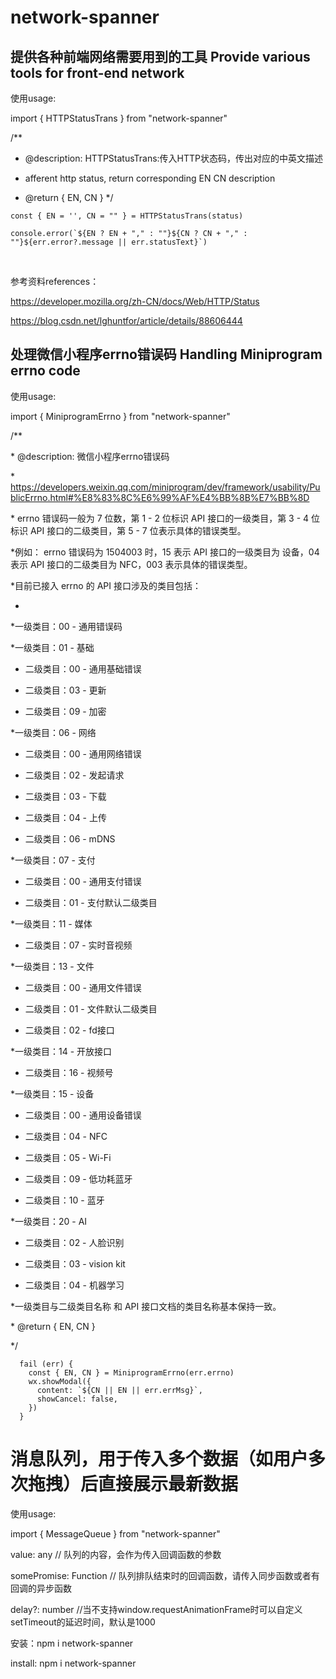 # network-spanner

## 提供各种前端网络需要用到的工具 Provide various tools for front-end network


使用usage:

import { HTTPStatusTrans } from "network-spanner"

/**
 * @description: HTTPStatusTrans:传入HTTP状态码，传出对应的中英文描述

 * afferent http status, return corresponding EN CN description

 * @return { EN, CN }
 */

 

 ```
 const { EN = '', CN = "" } = HTTPStatusTrans(status)
 
 console.error(`${EN ? EN + "," : ""}${CN ? CN + "," : ""}${err.error?.message || err.statusText}`)
 ```

 ​    

参考资料references：

https://developer.mozilla.org/zh-CN/docs/Web/HTTP/Status

https://blog.csdn.net/lghuntfor/article/details/88606444

## 处理微信小程序errno错误码 Handling Miniprogram  errno code


使用usage:

import { MiniprogramErrno } from "network-spanner"

/**

 \* @description: 微信小程序errno错误码

 \* https://developers.weixin.qq.com/miniprogram/dev/framework/usability/PublicErrno.html#%E8%83%8C%E6%99%AF%E4%BB%8B%E7%BB%8D

 \* errno 错误码一般为 7 位数，第 1 - 2 位标识 API 接口的一级类目，第 3 - 4 位标识 API 接口的二级类目，第 5 - 7 位表示具体的错误类型。

 *例如： errno 错误码为 1504003 时，15 表示 API 接口的一级类目为 设备，04 表示 API 接口的二级类目为 NFC，003 表示具体的错误类型。

 *目前已接入 errno 的 API 接口涉及的类目包括：

 *

 *一级类目：00 - 通用错误码

 *一级类目：01 - 基础

 * 二级类目：00 - 通用基础错误

 * 二级类目：03 - 更新

 * 二级类目：09 - 加密

 *一级类目：06 - 网络

 * 二级类目：00 - 通用网络错误

 * 二级类目：02 - 发起请求

 * 二级类目：03 - 下载

 * 二级类目：04 - 上传

 * 二级类目：06 - mDNS

 *一级类目：07 - 支付

 * 二级类目：00 - 通用支付错误

 * 二级类目：01 - 支付默认二级类目

 *一级类目：11 - 媒体

 * 二级类目：07 - 实时音视频

 *一级类目：13 - 文件

 * 二级类目：00 - 通用文件错误

 * 二级类目：01 - 文件默认二级类目

 * 二级类目：02 - fd接口

 *一级类目：14 - 开放接口

 * 二级类目：16 - 视频号

 *一级类目：15 - 设备

 * 二级类目：00 - 通用设备错误

 * 二级类目：04 - NFC

 * 二级类目：05 - Wi-Fi

 * 二级类目：09 - 低功耗蓝牙

 * 二级类目：10 - 蓝牙

 *一级类目：20 - AI

 * 二级类目：02 - 人脸识别

 * 二级类目：03 - vision kit

 * 二级类目：04 - 机器学习

 *一级类目与二级类目名称 和 API 接口文档的类目名称基本保持一致。

 \* @return { EN, CN }

 */

```
  fail (err) {
    const { EN, CN } = MiniprogramErrno(err.errno)
    wx.showModal({
      content: `${CN || EN || err.errMsg}`,
      showCancel: false,
    })
  }
```

# 消息队列，用于传入多个数据（如用户多次拖拽）后直接展示最新数据

使用usage:

import { MessageQueue } from "network-spanner"

value: any // 队列的内容，会作为传入回调函数的参数

somePromise: Function // 队列排队结束时的回调函数，请传入同步函数或者有回调的异步函数

delay?: number //当不支持window.requestAnimationFrame时可以自定义setTimeout的延迟时间，默认是1000



安装：npm i network-spanner

install: npm i network-spanner